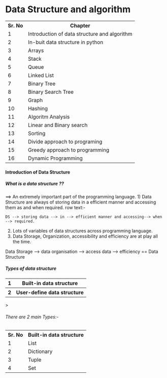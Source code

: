 <h1>Data Structure and algorithm</h1>
<table>
    <tr>
        <th>Sr. No</th>
        <th>Chapter</th>
    </tr>
    <tr>
        <td>1</td>
        <td>Introduction of data structure and algorithm</td>
    </tr>
    <tr>
        <td>2</td>
        <td>In-buit data structure in python</td>
    </tr>
    <tr>
        <td>3</td>
        <td>Arrays</td>
    </tr>
    <tr>
        <td>4</td>
        <td>Stack</td>
    </tr>
    <tr>
        <td>5</td>
        <td>Queue</td>
    </tr>
    <tr>
        <td>6</td>
        <td>Linked List</td>
    </tr>
    <tr>
        <td>7</td>
        <td>Binary Tree</td>
    </tr>
    <tr>
        <td>8</td>
        <td>Binary Search Tree</td>
    </tr>
    <tr>
        <td>9</td>
        <td>Graph</td>
    </tr>
    <tr>
        <td>10</td>
        <td>Hashing</td>
    </tr>
    <tr>
        <td>11</td>
        <td>Algoritm Analysis</td>
    </tr>
    <tr>
        <td>12</td>
        <td>Linear and Binary search</td>
    </tr>
    <tr>
        <td>13</td>
        <td>Sorting</td>
    </tr>
    <tr>
        <td>14</td>
        <td>Divide approach to programing</td>
    </tr>
    <tr>
        <td>15</td>
        <td>Greedy approach to programming</td>
    </tr>
    <tr>
        <td>16</td>
        <td>Dynamic Programming</td>
    </tr>
</table>

<h4>Introduction of Data Structure</h4>
<h5>What is a data structure ??</h5>
==> 
An extremely important part of the programming language.
1) Data Structure are always of storing data in a efficient manner and accessing them as and when required.
row text:-

    DS --> storing data --> in --> efficient manner and accessing--> when --> required.

2) Lots of variables of data structures across programming language.
3) Data Storage, Organization, accessibility and efficiency are at play all the time.
 

Data Storage --> data organisation --> access data --> efficiency == Data Structure

<h5>Types of data structure</h5>
<table>
    <tr>
        <th>1</th>
        <th>Built-in data structure</th>
    </tr>
    <tr>
        <th>2</th>
        <th>User-define data structure</th>
    </tr>
</table>>
<h6>There are 2 main Types:-</h6>
<table>
    <tr>
        <th>Sr. No</th>
        <th>Built-in data structure</th>
    </tr>
    <tr>
        <td>1</td>
        <td>List</td>
    </tr>
    <tr>
        <td>2</td>
        <td>Dictionary</td>
    </tr>
    <tr>
        <td>3</td>
        <td>Tuple</td>
    </tr>
    <tr>
        <td>4</td>
        <td>Set</td>
    </tr>
</table>
